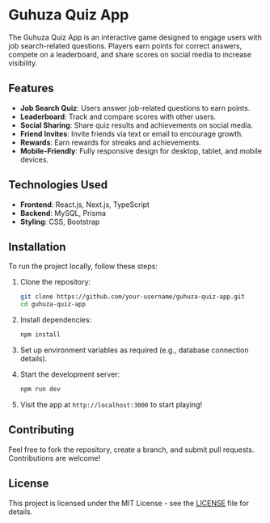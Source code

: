 # Guhuza Quiz App

The Guhuza Quiz App is an interactive game designed to engage users with job search-related questions. Players earn points for correct answers, compete on a leaderboard, and share scores on social media to increase visibility. 

## Features
- **Job Search Quiz**: Users answer job-related questions to earn points.
- **Leaderboard**: Track and compare scores with other users.
- **Social Sharing**: Share quiz results and achievements on social media.
- **Friend Invites**: Invite friends via text or email to encourage growth.
- **Rewards**: Earn rewards for streaks and achievements.
- **Mobile-Friendly**: Fully responsive design for desktop, tablet, and mobile devices.

## Technologies Used
- **Frontend**: React.js, Next.js, TypeScript
- **Backend**: MySQL, Prisma
- **Styling**: CSS, Bootstrap

## Installation

To run the project locally, follow these steps:

1. Clone the repository:

    ```bash
    git clone https://github.com/your-username/guhuza-quiz-app.git
    cd guhuza-quiz-app
    ```

2. Install dependencies:

    ```bash
    npm install
    ```

3. Set up environment variables as required (e.g., database connection details).

4. Start the development server:

    ```bash
    npm run dev
    ```

5. Visit the app at `http://localhost:3000` to start playing!

## Contributing

Feel free to fork the repository, create a branch, and submit pull requests. Contributions are welcome!

## License

This project is licensed under the MIT License - see the [LICENSE](LICENSE) file for details.

